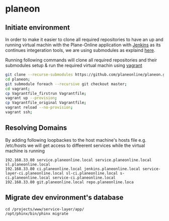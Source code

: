planeon
===========


Initiate environment 
-
In order to make it easier to clone all required repositories to have an up and running virtual machin with the Plane-Online application with [Jenkins](https://github.com/planeonline/jenkins) as its continues integeration tools, we are using submodules as explaind [here](https://github.com/planeonline/planeon/wiki).

Running following commands will clone all required repositories and their submodules setup & run the required virtual machin using [vagrant](https://github.com/planeonline/vagrant)

``` bash
git clone --recurse-submodules https://github.com/planeonline/planeon.git;
cd planeon;
git submodule foreach --recursive git checkout master;
cd vagrant;
cp Vagrantfile_firstrun Vagrantfile;
vagrant up --provision;
cp Vagrantfile_original Vagrantfile;
vagrant reload --no-provision;
vagrant ssh;
```

Resolving Domains
-
By adding following loopbackes to the host machine's hosts file e.g. /etc/hosts
we will get access to diffeerent services while the virtual machine is running
```
192.168.33.80 service.planeonline.local service.planeonline.local sl.planeonline.local  
192.168.33.80 ci.planeonline.local jenkins.planeonline.local service-layer-ci.planeonline.local sl-ci.planeonline.local s-ci.planeonline.local service-ci.planeonline.local 
192.168.33.80 git.planeonline.local repo.planeonline.loca 
```

Migrate dev environment's database
-
```
cd /projects/www/service-layer/app/
/opt/phinx/bin/phinx migrate
```

